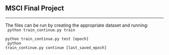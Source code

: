 <h2>MSCI Final Project</h2>
<hr>

The files can be run by creating the appropriate dataset and running:<br>
<code>
python train_continue.py train
</code><br>
<code>
python train_continue.py test [epoch]
</code><br>
<code>
python train_continue.py continue [last_saved_epoch]
</code><br>
